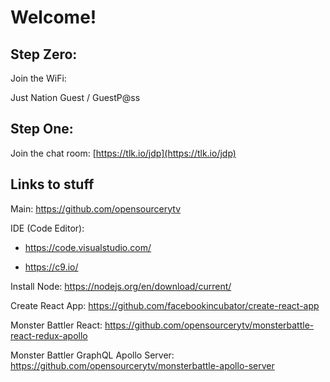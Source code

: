 # Welcome!

## Step Zero:

Join the WiFi:

Just Nation Guest / GuestP@ss

## Step One:

Join the chat room:
[https://tlk.io/jdp](https://tlk.io/jdp)

## Links to stuff

Main:
https://github.com/opensourcerytv

IDE (Code Editor):
* https://code.visualstudio.com/

* https://c9.io/

Install Node:
https://nodejs.org/en/download/current/

Create React App:
https://github.com/facebookincubator/create-react-app

Monster Battler React:
https://github.com/opensourcerytv/monsterbattle-react-redux-apollo

Monster Battler GraphQL Apollo Server:
https://github.com/opensourcerytv/monsterbattle-apollo-server
